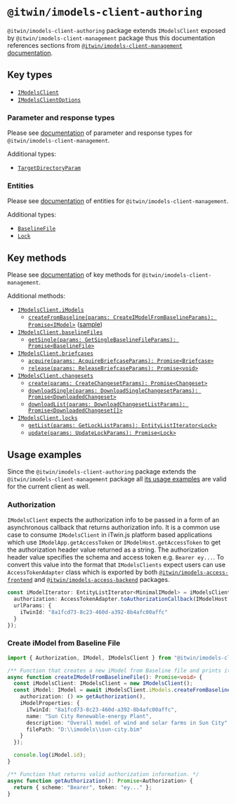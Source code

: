 # `@itwin/imodels-client-authoring`

`@itwin/imodels-client-authoring` package extends `IModelsClient` exposed by `@itwin/imodels-client-management` package thus this documentation references sections from [`@itwin/imodels-client-management` documentation](./IModelsClientManagement.md).

## Key types
- [`IModelsClient`](../clients/imodels-client-authoring/src/IModelsClient.ts#L38)
- [`IModelsClientOptions`](../clients/imodels-client-authoring/src/IModelsClient.ts#L19)

### Parameter and response types
Please see [documentation](./IModelsClientManagement.md#parameter-and-response-types) of parameter and response types for `@itwin/imodels-client-management`.

Additional types:
- [`TargetDirectoryParam`](../clients/imodels-client-authoring/src/base/public/CommonInterfaces.ts#L13)

### Entities
Please see [documentation](./IModelsClientManagement.md#entities) of entities for `@itwin/imodels-client-management`.

Additional types:
- [`BaselineFile`](../clients/imodels-client-authoring/src/base/public/apiEntities/BaselineFileInterfaces.ts#L31)
- [`Lock`](../clients/imodels-client-authoring/src/base/public/apiEntities/LockInterfaces.ts#L25)

## Key methods
Please see [documentation](./IModelsClientManagement.md#key-methods) of key methods for `@itwin/imodels-client-management`.

Additional methods:
- [`IModelsClient.iModels`](../clients/imodels-client-authoring/src/IModelsClient.ts#L38)
  - [`createFromBaseline(params: CreateIModelFromBaselineParams): Promise<IModel>`](../clients/imodels-client-authoring/src/operations/imodel/IModelOperations.ts#L37) ([sample](#create-imodel-from-baseline-file))
- [`IModelsClient.baselineFiles`](../clients/imodels-client-authoring/src/IModelsClient.ts#L70)
  - [`getSingle(params: GetSingleBaselineFileParams): Promise<BaselineFile>`](../clients/imodels-client-authoring/src/operations/baseline-file/BaselineFileOperations.ts#L21)
- [`IModelsClient.briefcases`](../clients/imodels-client-authoring/src/IModelsClient.ts#L75)
  - [`acquire(params: AcquireBriefcaseParams): Promise<Briefcase>`](../clients/imodels-client-authoring/src/operations/briefcase/BriefcaseOperations.ts#L22)
  - [`release(params: ReleaseBriefcaseParams): Promise<void>`](../clients/imodels-client-authoring/src/operations/briefcase/BriefcaseOperations.ts#L40)
- [`IModelsClient.changesets`](../clients/imodels-client-authoring/src/IModelsClient.ts#L80)
  - [`create(params: CreateChangesetParams): Promise<Changeset>`](../clients/imodels-client-authoring/src/operations/changeset/ChangesetOperations.ts#L28)
  - [`downloadSingle(params: DownloadSingleChangesetParams): Promise<DownloadedChangeset>`](../clients/imodels-client-authoring/src/operations/changeset/ChangesetOperations.ts#L65)
  - [`downloadList(params: DownloadChangesetListParams): Promise<DownloadedChangeset[]>`](../clients/imodels-client-authoring/src/operations/changeset/ChangesetOperations.ts#L82)
- [`IModelsClient.locks`](../clients/imodels-client-authoring/src/IModelsClient.ts#L85)
  - [`getList(params: GetLockListParams): EntityListIterator<Lock>`](../clients/imodels-client-authoring/src/operations/lock/LockOperations.ts#L24)
  - [`update(params: UpdateLockParams): Promise<Lock>`](../clients/imodels-client-authoring/src/operations/lock/LockOperations.ts#L39)

## Usage examples

Since the `@itwin/imodels-client-authoring` package extends the `@itwin/imodels-client-management` package all [its usage examples](./IModelsClientManagement.md#usage-examples) are valid for the current client as well.

### Authorization

`IModelsClient` expects the authorization info to be passed in a form of an asynchronous callback that returns authorization info. It is a common use case to consume `IModelsClient` in iTwin.js platform based applications which use `IModelApp.getAccessToken` or `IModelHost.getAccessToken` to get the authorization header value returned as a string. The authorization header value specifies the schema and access token e.g. `Bearer ey...`. To convert this value into the format that `IModelsClients` expect users can use `AccessTokenAdapter` class which is exported by both [`@itwin/imodels-access-frontend`](../itwin-platform-access/imodels-access-frontend/src/interface-adapters/AccessTokenAdapter.ts) and [`@itwin/imodels-access-backend`](../itwin-platform-access/imodels-access-backend/src/interface-adapters/AccessTokenAdapter.ts) packages.
```typescript
const iModelIterator: EntityListIterator<MinimalIModel> = iModelsClient.iModels.getMinimalList({
  authorization: AccessTokenAdapter.toAuthorizationCallback(IModelHost.getAccessToken),
  urlParams: {
    iTwinId: "8a1fcd73-8c23-460d-a392-8b4afc00affc"
  }
});
```

### Create iModel from Baseline File
```typescript
import { Authorization, IModel, IModelsClient } from "@itwin/imodels-client-authoring";

/** Function that creates a new iModel from Baseline file and prints its id to the console. */
async function createIModelFromBaselineFile(): Promise<void> {
  const iModelsClient: IModelsClient = new IModelsClient();
  const iModel: IModel = await iModelsClient.iModels.createFromBaseline({
    authorization: () => getAuthorization(),
    iModelProperties: {
      iTwinId: "8a1fcd73-8c23-460d-a392-8b4afc00affc",
      name: "Sun City Renewable-energy Plant",
      description: "Overall model of wind and solar farms in Sun City",
      filePath: "D:\\imodels\\sun-city.bim"
    }
  });

  console.log(iModel.id);
}

/** Function that returns valid authorization information. */
async function getAuthorization(): Promise<Authorization> {
  return { scheme: "Bearer", token: "ey..." };
}
```
